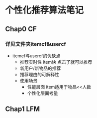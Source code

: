 # 个性化推荐算法笔记

## Chap0 CF

### 详见文件夹itemcf&usercf

- itemcf与usercf的优缺点
  - 推荐实时性 item快 点击了就可以推荐
  - 新用户/新物品的推荐
  - 推荐理由的可解释性
  - 使用场景
    - 性能层面 item适用于物品<<人数
    - 个性化层面考量

## Chap1 LFM